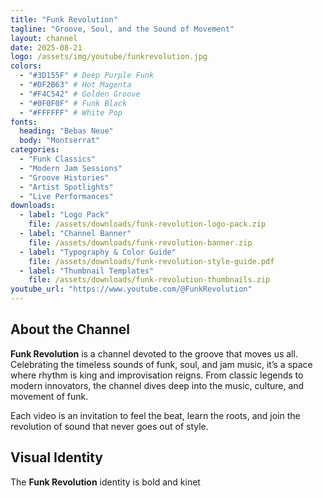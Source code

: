 ```yaml
---
title: "Funk Revolution"
tagline: "Groove, Soul, and the Sound of Movement"
layout: channel
date: 2025-08-21
logo: /assets/img/youtube/funkrevolution.jpg
colors:
  - "#3D155F" # Deep Purple Funk
  - "#DF2B63" # Hot Magenta
  - "#F4C542" # Golden Groove
  - "#0F0F0F" # Funk Black
  - "#FFFFFF" # White Pop
fonts:
  heading: "Bebas Neue"
  body: "Montserrat"
categories:
  - "Funk Classics"
  - "Modern Jam Sessions"
  - "Groove Histories"
  - "Artist Spotlights"
  - "Live Performances"
downloads:
  - label: "Logo Pack"
    file: /assets/downloads/funk-revolution-logo-pack.zip
  - label: "Channel Banner"
    file: /assets/downloads/funk-revolution-banner.zip
  - label: "Typography & Color Guide"
    file: /assets/downloads/funk-revolution-style-guide.pdf
  - label: "Thumbnail Templates"
    file: /assets/downloads/funk-revolution-thumbnails.zip
youtube_url: "https://www.youtube.com/@FunkRevolution"
---
```


## About the Channel  
**Funk Revolution** is a channel devoted to the groove that moves us all. Celebrating the timeless sounds of funk, soul, and jam music, it’s a space where rhythm is king and improvisation reigns. From classic legends to modern innovators, the channel dives deep into the music, culture, and movement of funk.  

Each video is an invitation to feel the beat, learn the roots, and join the revolution of sound that never goes out of style.  

## Visual Identity  
The **Funk Revolution** identity is bold and kinet
